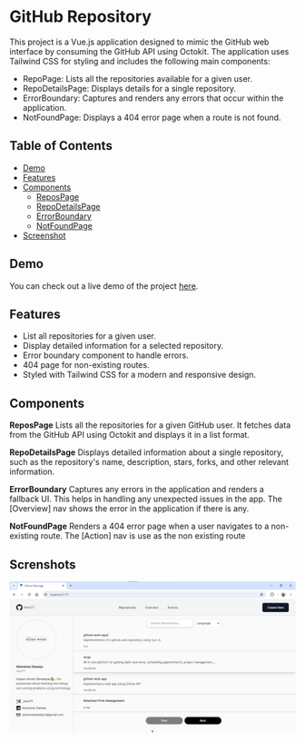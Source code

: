 # GitHub Repository 

This project is a Vue.js application designed to mimic the GitHub web interface by consuming the GitHub API using Octokit. The application uses Tailwind CSS for styling and includes the following main components:

- RepoPage: Lists all the repositories available for a given user.
- RepoDetailsPage: Displays details for a single repository.
- ErrorBoundary: Captures and renders any errors that occur within the application.
- NotFoundPage: Displays a 404 error page when a route is not found.

## Table of Contents

- [Demo](#demo)
- [Features](#features)
- [Components](#components)
  - [ReposPage](#repopage)
  - [RepoDetailsPage](#repodetailspage)
  - [ErrorBoundary](#errorboundary)
  - [NotFoundPage](#notfoundpage)
- [Screenshot](#screenshot)

## Demo

You can check out a live demo of the project [here](https://github-web-app2-64181h6sb-toluwanimis-projects.vercel.app/).

## Features

- List all repositories for a given user.
- Display detailed information for a selected repository.
- Error boundary component to handle errors.
- 404 page for non-existing routes.
- Styled with Tailwind CSS for a modern and responsive design.

## Components 

**ReposPage**
Lists all the repositories for a given GitHub user. It fetches data from the GitHub API using 
Octokit and displays it in a list format.

**RepoDetailsPage**
Displays detailed information about a single repository, such as the repository's name, description,
stars, forks, and other relevant information.

**ErrorBoundary**
Captures any errors in the application and renders a fallback UI. This helps in handling any 
unexpected issues in the app. The [Overview] nav shows the error in the application if there is any.

**NotFoundPage**
Renders a 404 error page when a user navigates to a non-existing route. The [Action] nav is use 
 as the non existing route

## Screnshots
![A screenshot of the Github Web UI](/public/github-web.jpg)

